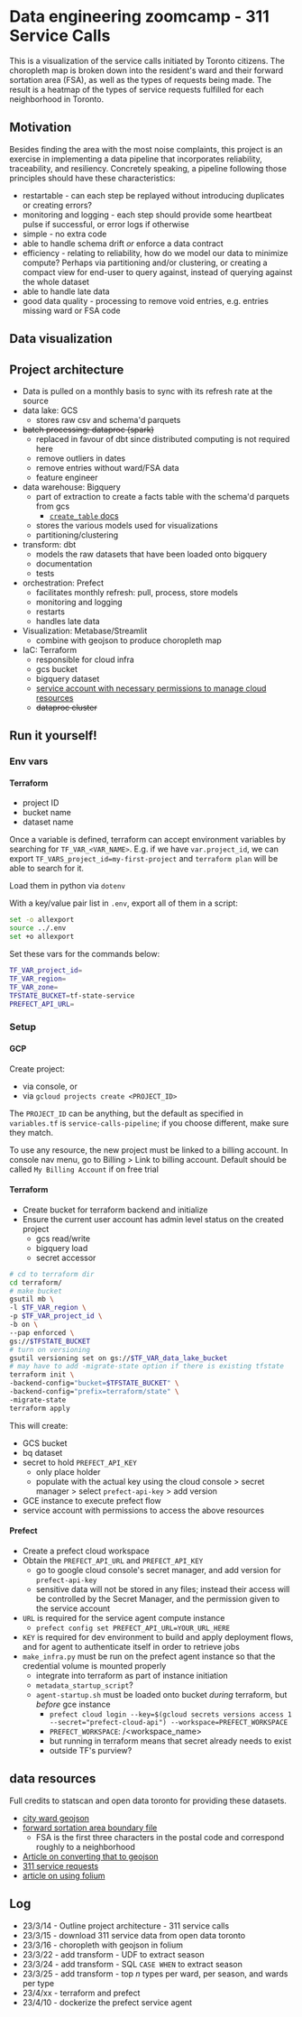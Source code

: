 # Data engineering zoomcamp - 311 Service Calls

This is a visualization of the service calls initiated by Toronto citizens. The choropleth map is broken down into the resident's ward and their forward sortation area (FSA), as well as the types of requests being made. The result is a heatmap of the types of service requests fulfilled for each neighborhood in Toronto.

## Motivation

Besides finding the area with the most noise complaints, this project is an exercise in implementing a data pipeline that incorporates reliability, traceability, and resiliency. Concretely speaking, a pipeline following those principles should have these characteristics:

- restartable - can each step be replayed without introducing duplicates or creating errors?
- monitoring and logging - each step should provide some heartbeat pulse if successful, or error logs if otherwise
- simple - no extra code
- able to handle schema drift *or* enforce a data contract
- efficiency - relating to reliability, how do we model our data to minimize compute? Perhaps via partitioning and/or clustering, or creating a compact view for end-user to query against, instead of querying against the whole dataset
- able to handle late data
- good data quality - processing to remove void entries, e.g. entries missing ward or FSA code

## Data visualization

## Project architecture

- Data is pulled on a monthly basis to sync with its refresh rate at the source
- data lake: GCS
  - stores raw csv and schema'd parquets
- ~~batch processing: dataproc (spark)~~
  - replaced in favour of dbt since distributed computing is not required here
  - remove outliers in dates
  - remove entries without ward/FSA data
  - feature engineer
- data warehouse: Bigquery
  - part of extraction to create a facts table with the schema'd parquets from gcs
    - [`create_table` docs](https://cloud.google.com/python/docs/reference/bigquery/latest/google.cloud.bigquery.client.Client#google_cloud_bigquery_client_Client_create_table)
  - stores the various models used for visualizations
  - partitioning/clustering
- transform: dbt
  - models the raw datasets that have been loaded onto bigquery
  - documentation
  - tests
- orchestration: Prefect
  - facilitates monthly refresh: pull, process, store models
  - monitoring and logging
  - restarts
  - handles late data
- Visualization: Metabase/Streamlit
  - combine with geojson to produce choropleth map
- IaC: Terraform
  - responsible for cloud infra
  - gcs bucket
  - bigquery dataset
  - [service account with necessary permissions to manage cloud resources](https://registry.terraform.io/modules/terraform-google-modules/service-accounts/google/latest)
  - ~~dataproc cluster~~

## Run it yourself!

### Env vars

#### Terraform

- project ID
- bucket name
- dataset name

Once a variable is defined, terraform can accept environment variables by searching for `TF_VAR_<VAR_NAME>`. E.g. if we have `var.project_id`, we can export `TF_VARS_project_id=my-first-project` and `terraform plan` will be able to search for it.

Load them in python via `dotenv`

With a key/value pair list in `.env`, export all of them in a script:

```bash
set -o allexport
source ../.env
set +o allexport
```

Set these vars for the commands below:

```bash
TF_VAR_project_id=
TF_VAR_region=
TF_VAR_zone=
TFSTATE_BUCKET=tf-state-service
PREFECT_API_URL=
```

### Setup

#### GCP

Create project:

- via console, or
- via `gcloud projects create <PROJECT_ID>`

The `PROJECT_ID` can be anything, but the default as specified in `variables.tf` is `service-calls-pipeline`; if you choose different, make sure they match.

To use any resource, the new project must be linked to a billing account. In console nav menu, go to Billing > Link to billing account. Default should be called `My Billing Account` if on free trial

#### Terraform

- Create bucket for terraform backend and initialize
- Ensure the current user account has admin level status on the created project
  - gcs read/write
  - bigquery load
  - secret accessor

```bash
# cd to terraform dir
cd terraform/
# make bucket
gsutil mb \
-l $TF_VAR_region \
-p $TF_VAR_project_id \
-b on \
--pap enforced \
gs://$TFSTATE_BUCKET
# turn on versioning
gsutil versioning set on gs://$TF_VAR_data_lake_bucket
# may have to add -migrate-state option if there is existing tfstate
terraform init \
-backend-config="bucket=$TFSTATE_BUCKET" \
-backend-config="prefix=terraform/state" \
-migrate-state
terraform apply
```

This will create:

- GCS bucket
- bq dataset
- secret to hold `PREFECT_API_KEY`
  - only place holder
  - populate with the actual key using the cloud console > secret manager > select `prefect-api-key` > add version
- GCE instance to execute prefect flow
- service account with permissions to access the above resources

#### Prefect

- Create a prefect cloud workspace
- Obtain the `PREFECT_API_URL` and `PREFECT_API_KEY`
  - go to google cloud console's secret manager, and add version for `prefect-api-key`
  - sensitive data will not be stored in any files; instead their access will be controlled by the Secret Manager, and the permission given to the service account
- `URL` is required for the service agent compute instance
  - `prefect config set PREFECT_API_URL=YOUR_URL_HERE`
- `KEY` is required for dev environment to build and apply deployment flows, and for agent to authenticate itself in order to retrieve jobs
- `make_infra.py` must be run on the prefect agent instance so that the credential volume is mounted properly
  - integrate into terraform as part of instance initiation
  - `metadata_startup_script`?
  - `agent-startup.sh` must be loaded onto bucket *during* terraform, but *before* gce instance
    - `prefect cloud login --key=$(gcloud secrets versions access 1 --secret="prefect-cloud-api") --workspace=PREFECT_WORKSPACE`
    - `PREFECT_WORKSPACE`: <account>/\<workspace_name>
    - but running in terraform means that secret already needs to exist
    - outside TF's purview?

## data resources

Full credits to statscan and open data toronto for providing these datasets.

- [city ward geojson](https://open.toronto.ca/dataset/city-wards/)
- [forward sortation area boundary file](https://www12.statcan.gc.ca/census-recensement/2011/geo/bound-limit/bound-limit-2016-eng.cfm)
  - FSA is the first three characters in the postal code and correspond roughly to a neighborhood
- [Article on converting that to geojson](https://medium.com/dataexplorations/generating-geojson-file-for-toronto-fsas-9b478a059f04)
- [311 service requests](https://open.toronto.ca/dataset/311-service-requests-customer-initiated/)
- [article on using folium](https://realpython.com/python-folium-web-maps-from-data/)

## Log

- 23/3/14 - Outline project architecture - 311 service calls
- 23/3/15 - download 311 service data from open data toronto
- 23/3/16 - choropleth with geojson in folium
- 23/3/22 - add transform - UDF to extract season
- 23/3/24 - add transform - SQL `CASE WHEN` to extract season
- 23/3/25 - add transform - top *n* types per ward, per season, and wards per type
- 23/4/xx - terraform and prefect
- 23/4/10 - dockerize the prefect service agent
